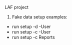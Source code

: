 LAF project

1. Fake data setup examples:
  - run setup -d -User
  - run setup -c -User
  - run setup -c Reports